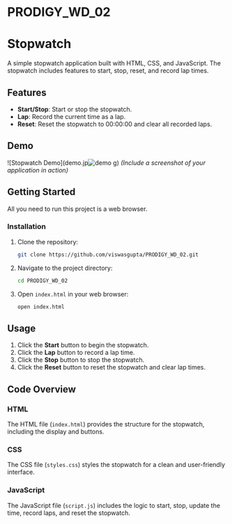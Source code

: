 # PRODIGY_WD_02
# Stopwatch

A simple stopwatch application built with HTML, CSS, and JavaScript. The stopwatch includes features to start, stop, reset, and record lap times.

## Features

- **Start/Stop**: Start or stop the stopwatch.
- **Lap**: Record the current time as a lap.
- **Reset**: Reset the stopwatch to 00:00:00 and clear all recorded laps.

## Demo

![Stopwatch Demo](demo.jp![demo](https://github.com/viswasgupta/PRODIGY_WD_02/assets/118326079/34d2edae-ac11-4fb7-a554-f49ce58fd2f8)
g) *(Include a screenshot of your application in action)*

## Getting Started

All you need to run this project is a web browser.

### Installation

1. Clone the repository:

    ```sh
    git clone https://github.com/viswasgupta/PRODIGY_WD_02.git
    ```

2. Navigate to the project directory:

    ```sh
    cd PRODIGY_WD_02
    ```

3. Open `index.html` in your web browser:

    ```sh
    open index.html
    ```

## Usage

1. Click the **Start** button to begin the stopwatch.
2. Click the **Lap** button to record a lap time.
3. Click the **Stop** button to stop the stopwatch.
4. Click the **Reset** button to reset the stopwatch and clear lap times.

## Code Overview

### HTML

The HTML file (`index.html`) provides the structure for the stopwatch, including the display and buttons.

### CSS

The CSS file (`styles.css`) styles the stopwatch for a clean and user-friendly interface.

### JavaScript

The JavaScript file (`script.js`) includes the logic to start, stop, update the time, record laps, and reset the stopwatch.


